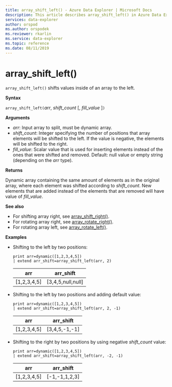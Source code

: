 ```yaml
---
title: array_shift_left() - Azure Data Explorer | Microsoft Docs
description: This article describes array_shift_left() in Azure Data Explorer.
services: data-explorer
author: orspod
ms.author: orspodek
ms.reviewer: rkarlin
ms.service: data-explorer
ms.topic: reference
ms.date: 08/11/2019
---
```

# array_shift_left()

`array_shift_left()` shifts values inside of an array to the left.

**Syntax**

`array_shift_left(`*arr*, *shift_count* [, *fill_value* ]`)`

**Arguments**

* *arr*: Input array to split, must be dynamic array.
* *shift_count*: Integer specifying the number of positions that array elements will be shifted to the left. If the value is negative, the elements will be shifted to the right.
* *fill_value*: Scalar value that is used for inserting elements instead of the ones that were shifted and removed. Default: null value or empty string (depending on the *arr* type).

**Returns**

Dynamic array containing the same amount of elements as in the original array, where each element was shifted according to *shift_count*. New elements that are added instead of the elements that are removed will have value of *fill_value*.

**See also**

* For shifting array right, see [array_shift_right()](array_shift_rightfunction.md).
* For rotating array right, see [array_rotate_right()](array_rotate_rightfunction.md).
* For rotating array left, see [array_rotate_left()](array_rotate_leftfunction.md).

**Examples**

* Shifting to the left by two positions:

    ```kusto
    print arr=dynamic([1,2,3,4,5]) 
    | extend arr_shift=array_shift_left(arr, 2)
    ```
    
    |arr|arr_shift|
    |---|---|
    |[1,2,3,4,5]|[3,4,5,null,null]|

* Shifting to the left by two positions and adding default value:

    ```kusto
    print arr=dynamic([1,2,3,4,5]) 
    | extend arr_shift=array_shift_left(arr, 2, -1)
    ```
    
    |arr|arr_shift|
    |---|---|
    |[1,2,3,4,5]|[3,4,5,-1,-1]|


* Shifting to the right by two positions by using negative *shift_count* value:

    ```kusto
    print arr=dynamic([1,2,3,4,5]) 
    | extend arr_shift=array_shift_left(arr, -2, -1)
    ```
    
    |arr|arr_shift|
    |---|---|
    |[1,2,3,4,5]|[-1,-1,1,2,3]|
